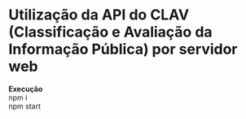 # Utilização da API do CLAV (Classificação e Avaliação da Informação Pública) por servidor web
  
**Execução**  
npm i  
npm start  
  
